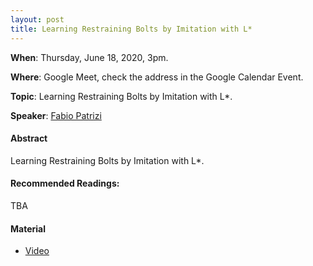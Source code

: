 ```yaml
---
layout: post
title: Learning Restraining Bolts by Imitation with L*
---
```


**When**:  Thursday, June 18, 2020, 3pm.

**Where**: Google Meet, check the address in the Google Calendar Event.

**Topic**: Learning Restraining Bolts by Imitation with L*.

**Speaker**: [Fabio Patrizi](https://www.dis.uniroma1.it/patrizi/index.php)

#### Abstract
Learning Restraining Bolts by Imitation with L*.


#### Recommended Readings:
TBA


#### Material
- [Video](https://youtu.be/ApTbicbQki8?t=6592)
